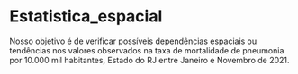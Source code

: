 # Estatistica_espacial
Nosso objetivo é de verificar possíveis dependências espaciais ou tendências nos valores observados na taxa de mortalidade de pneumonia por 10.000 mil habitantes, Estado do RJ entre Janeiro e Novembro de 2021.
